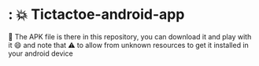 # :	💥  Tictactoe-android-app

👦 The APK file is there in this repository, you can download it and play with it 😄 and note that ⚠ to allow from unknown resources to get it installed in your android device
